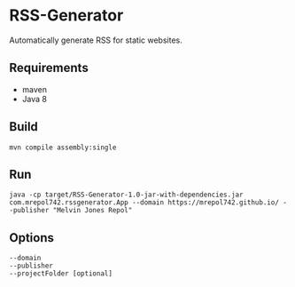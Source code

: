 # RSS-Generator

Automatically generate RSS for static websites.

## Requirements
- maven
- Java 8

## Build
```
mvn compile assembly:single
```

## Run
```
java -cp target/RSS-Generator-1.0-jar-with-dependencies.jar com.mrepol742.rssgenerator.App --domain https://mrepol742.github.io/ --publisher "Melvin Jones Repol"
```

## Options
```
--domain 
--publisher
--projectFolder [optional]
```